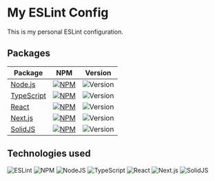 # My ESLint Config

This is my personal ESLint configuration.

## Packages

| Package                                                                                     | NPM                                                                                                                                                                          | Version                                                                                                            |
| ------------------------------------------------------------------------------------------- | ---------------------------------------------------------------------------------------------------------------------------------------------------------------------------- | ------------------------------------------------------------------------------------------------------------------ |
| [Node.js](https://github.com/josejefferson/eslint-config/blob/main/node/README.md)          | [![NPM](https://img.shields.io/badge/NPM-%23CB3837.svg?style=for-the-badge&logo=npm&logoColor=white)](https://www.npmjs.com/package/@josejefferson/eslint-config-node)       | ![Version](https://img.shields.io/npm/v/@josejefferson/eslint-config-node?style=for-the-badge&label=Version)       |
| [TypeScript](https://github.com/josejefferson/eslint-config/blob/main/typescript/README.md) | [![NPM](https://img.shields.io/badge/NPM-%23CB3837.svg?style=for-the-badge&logo=npm&logoColor=white)](https://www.npmjs.com/package/@josejefferson/eslint-config-typescript) | ![Version](https://img.shields.io/npm/v/@josejefferson/eslint-config-typescript?style=for-the-badge&label=Version) |
| [React](https://github.com/josejefferson/eslint-config/blob/main/react/README.md)           | [![NPM](https://img.shields.io/badge/NPM-%23CB3837.svg?style=for-the-badge&logo=npm&logoColor=white)](https://www.npmjs.com/package/@josejefferson/eslint-config-react)      | ![Version](https://img.shields.io/npm/v/@josejefferson/eslint-config-react?style=for-the-badge&label=Version)      |
| [Next.js](https://github.com/josejefferson/eslint-config/blob/main/next/README.md)          | [![NPM](https://img.shields.io/badge/NPM-%23CB3837.svg?style=for-the-badge&logo=npm&logoColor=white)](https://www.npmjs.com/package/@josejefferson/eslint-config-next)       | ![Version](https://img.shields.io/npm/v/@josejefferson/eslint-config-next?style=for-the-badge&label=Version)       |
| [SolidJS](https://github.com/josejefferson/eslint-config/blob/main/solid/README.md)         | [![NPM](https://img.shields.io/badge/NPM-%23CB3837.svg?style=for-the-badge&logo=npm&logoColor=white)](https://www.npmjs.com/package/@josejefferson/eslint-config-solid)      | ![Version](https://img.shields.io/npm/v/@josejefferson/eslint-config-solid?style=for-the-badge&label=Version)      |

## Technologies used

![ESLint](https://img.shields.io/badge/ESLint-4B3263?style=for-the-badge&logo=eslint&logoColor=white)
![NPM](https://img.shields.io/badge/NPM-%23CB3837.svg?style=for-the-badge&logo=npm&logoColor=white)
![NodeJS](https://img.shields.io/badge/node.js-6DA55F?style=for-the-badge&logo=node.js&logoColor=white)
![TypeScript](https://img.shields.io/badge/typescript-%23007ACC.svg?style=for-the-badge&logo=typescript&logoColor=white)
![React](https://img.shields.io/badge/react-%2320232a.svg?style=for-the-badge&logo=react&logoColor=%2361DAFB)
![Next.js](https://img.shields.io/badge/Next-black?style=for-the-badge&logo=next.js&logoColor=white)
![SolidJS](https://img.shields.io/badge/SolidJS-2c4f7c?style=for-the-badge&logo=solid&logoColor=c8c9cb)
